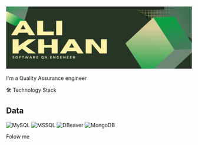 ![Header](https://github.com/Alishiwka/Alishiwka/blob/main/Assets/Header.png) 

<link rel="stylesheet" href="./Styles/style.css">
<p>I'm a Quality Assurance engineer</p>

<p class = "h2">🛠 Technology Stack</p>

## Data 
<div class="badge">
    <img src="https://img.shields.io/badge/-MySql-0C9F45?style=for-the-badge&logo=mysql&logoColor=FFFFFF" alt="MySQL">
    <img src="https://img.shields.io/badge/-Ms%20Sql-6D8777?style=for-the-badge&logo=microsoftsqlserver&logoColor=273526" alt="MSSQL">
    <img src="https://img.shields.io/badge/-DBeaver-273526?style=for-the-badge&logo=dbeaver&logoColor=FFEE95" alt="DBeaver">
     <img src="https://img.shields.io/badge/-Mongo%20DB-FFEE95?style=for-the-badge&logo=mongodb&logoColor=273526" alt="MongoDB">
</div>

Folow me
